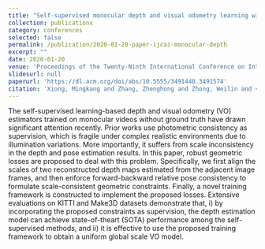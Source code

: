 ```yaml
---
title: "Self-supervised monocular depth and visual odometry learning with scale-consistent geometric constraints"
collection: publications
category: conferences
selected: false
permalink: /publication/2020-01-20-paper-ijcai-monocular-depth
excerpt: ""
date: 2020-01-20
venue: 'Proceedings of the Twenty-Ninth International Conference on International Joint Conferences on Artificial Intelligence (IJCAI)'
slidesurl: null
paperurl: 'https://dl.acm.org/doi/abs/10.5555/3491440.3491574'
citation: 'Xiong, Mingkang and Zhang, Zhenghong and Zhong, Weilin and <u><strong>Ji, Jinsheng</strong></u> and Liu, Jiyuan and Xiong, Huilin, "Remote Sensing Scene Classification via Pseudo-Category-Relationand Orthogonal Feature Learning," in Proceedings of the Twenty-Ninth International Joint Conference on Artificial Intelligence (IJCAI20). Article 134, 963–969.'
---
```

The self-supervised learning-based depth and visual odometry (VO) estimators trained on monocular videos without ground truth have drawn significant attention recently. Prior works use photometric consistency as supervision, which is fragile under complex realistic environments due to illumination variations. More importantly, it suffers from scale inconsistency in the depth and pose estimation results. In this paper, robust geometric losses are proposed to deal with this problem. Specifically, we first align the scales of two reconstructed depth maps estimated from the adjacent image frames, and then enforce forward-backward relative pose consistency to formulate scale-consistent geometric constraints. Finally, a novel training framework is constructed to implement the proposed losses. Extensive evaluations on KITTI and Make3D datasets demonstrate that, i) by incorporating the proposed constraints as supervision, the depth estimation model can achieve state-of-theart (SOTA) performance among the self-supervised methods, and ii) it is effective to use the proposed training framework to obtain a uniform global scale VO model.
